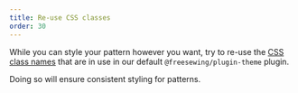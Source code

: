 ```yaml
---
title: Re-use CSS classes
order: 30
---
```


While you can style your pattern however you want, try to re-use the
[CSS class names](/reference/css) that
are in use in our default `@freesewing/plugin-theme` plugin.

Doing so will ensure consistent styling for patterns.
